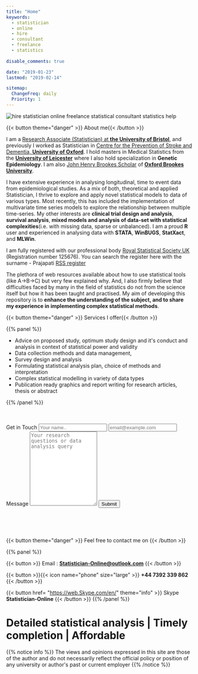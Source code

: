 ```yaml
---
title: "Home"
keywords: 
  - statistician
  - online
  - hire
  - consultant
  - freelance
  - statistics
  
disable_comments: true

date: "2019-01-23"
lastmod: "2019-02-14"

sitemap:
  ChangeFreq: daily
  Priority: 1
---
```

<img alt="hire statistician online freelance statistical consultant statistics help" src="/images/bio.png" />

{{< button theme="danger" >}} About me{{< /button >}}

I am a [Research Associate (Statistician) at **the University of Bristol**](http://www.bristol.ac.uk/clinical-sciences/people/chetan-a-prajapati/index.html), and previously I worked as Statistician in [Centre for the Prevention of Stroke and Dementia, **University of Oxford**](https://www.ndcn.ox.ac.uk/divisions/cpsd). I hold masters in Medical Statistics from the [**University of Leicester**](https://le.ac.uk/courses/medical-statistics-msc/2019) where I also hold specialization in **Genetic Epidemiology**. I am also [John Henry Brookes Scholar](https://www.brookes.ac.uk/studying-at-brookes/finance/postgraduate-finance---uk-and-eu-students/sources-of-funding-for-postgraduate-uk-and-eu-students/) of [**Oxford Brookes University**](https://www.brookes.ac.uk/courses/postgraduate/public-health/). 

I have extensive experience in analysing longitudinal, time to event data from epidemiological studies. As a mix of both, theoretical and applied Statistician, I thrive to explore and apply novel statistical models to data of various types. Most recently, this has included the implementation of multivariate time series models to explore the relationship between multiple time-series. My other interests are **clinical trial design and analysis**, **survival analysis**, **mixed models and analysis of data-set with statistical complexities**(i.e. with missing data, sparse or unbalanced).  I am a proud **R** user and experienced in analysing data with **STATA**, **WinBUGS**, **StatXact**, and **MLWin**.

I am fully registered with our professional body [Royal Statistical Society UK](https://www.rss.org.uk/) (Registration number 125676). You can search the register here with the surname - Prajapati [RSS register](http://www.rss.org.uk/RSS/pro_dev/pro_awards/Graduate_statistician/Prof%20reg/Prof_Reg_G.aspx?hkey=6f3595d4-6887-46ea-8025-ebb2daae7dc2)

The plethora of web resources available about how to use statistical tools (like A->B->C) but very few explained why. And, I also firmly believe that difficulties faced by many in the field of statistics do not from the science itself but how it has been taught and practised. My aim of developing this repository is to **enhance the understanding of the subject, and to share my experience in implementing complex statistical methods**.

{{< button theme="danger" >}} Services I offer{{< /button >}}

{{% panel %}}
+ Advice on proposed study, optimum study design and it's conduct and analysis in context of statistical power and validity
+ Data collection methods and data management, 
+ Survey design and analysis
+ Formulating statistical analysis plan, choice of methods and interpretation 
+ Complex statistical modelling in variety of data types
+ Publication ready graphics and report writing for research articles, thesis or abstract

{{% /panel %}}

<form action="/thankyou" method="post" name="Contact" data-netlify="true" netlify-honeypot="bot-field" netlify>
    <p style="visibility: hidden">
        <label> Don't Fill This Out If You're Human:" </label><input name=bot-field/>
    </p>
    <label for="contact"> Get in Touch </label> 
    <input type="text" id="name" name="Your name" placeholder="Your name.. ">
    <input type="text" id="email" name="email" placeholder="email@example.com">
    <label for="message">Message</label>
    <textarea id="message" name="message" placeholder="Your research questions or data analysis query" style="height: 200px"></textarea>
    <input type="submit" value="Submit" style="">
</form>

<br>
<br>
<br>

{{< button theme="danger" >}} Feel free to contact me on {{< /button >}}

{{% panel %}}

{{< button >}} Email : **Statistician-Online@outlook.com** {{< /button >}}

{{< button >}}{{< icon name="phone" size="large" >}} **+44 7392 339 862**  {{< /button >}}

{{< button href= "https://web.Skype.com/en/" theme="info" >}} Skype **Statistician-Online** {{< /button >}}
{{% /panel %}}

#  Detailed statistical analysis | Timely completion | Affordable

{{% notice info %}}
The views and opinions expressed in this site are those of the author and do not necessarily reflect the official policy or position of any university or author's past or current employer
{{% /notice %}}